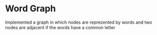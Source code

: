 # Word Graph
Implemented a graph in which nodes are reprezented by words and two nodes are adjacent if the words have a common letter